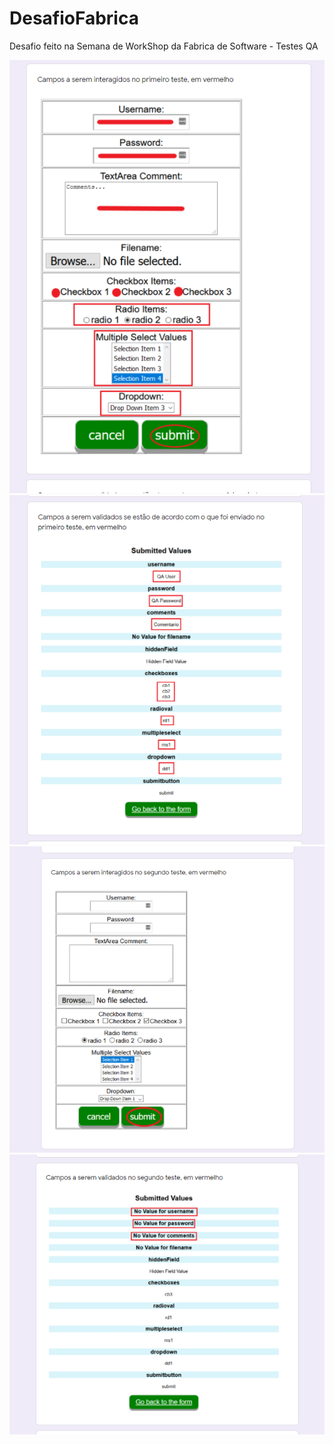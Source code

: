 # DesafioFabrica
Desafio feito na Semana de WorkShop da Fabrica de Software - Testes QA

<img src=".idea/screenshot/Screenshot_1.png" alt="Image 1"/>

<img src=".idea/screenshot/Screenshot_2.png" alt="Image 2"/>

<img src=".idea/screenshot/Screenshot_3.png" alt="Image 3"/>

<img src=".idea/screenshot/Screenshot_4.png" alt="Image 4"/>
